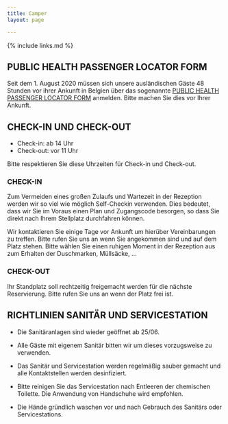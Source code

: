 ```yaml
---
title: Camper
layout: page

---
```


{% include links.md %}

## PUBLIC HEALTH PASSENGER LOCATOR FORM

Seit dem 1. August 2020 müssen sich unsere ausländischen Gäste 48 Stunden vor ihrer Ankunft in Belgien über das sogenannte [PUBLIC HEALTH PASSENGER LOCATOR FORM](https://travel.info-coronavirus.be/de/public-health-passenger-locator-form) anmelden. Bitte machen Sie dies vor Ihrer Ankunft.

## CHECK-IN UND CHECK-OUT

* Check-in: ab 14 Uhr
* Check-out: vor 11 Uhr

Bitte respektieren Sie diese Uhrzeiten für Check-in und Check-out.

### CHECK-IN

Zum Vermeiden eines großen Zulaufs und Wartezeit in der Rezeption werden wir so viel
wie möglich Self-Checkin verwenden. Dies bedeutet, dass wir Sie im Voraus einen Plan
und Zugangscode besorgen, so dass Sie direkt nach Ihrem Stellplatz durchfahren können.

Wir kontaktieren Sie einige Tage vor Ankunft um hierüber Vereinbarungen zu treffen.
Bitte rufen Sie uns an wenn Sie angekommen sind und auf dem Platz stehen. Bitte wählen Sie
einen ruhigen Moment in der Rezeption aus zum Erhalten der Duschmarken, Müllsäcke, ...

### CHECK-OUT

Ihr Standplatz soll rechtzeitig freigemacht werden für die nächste Reservierung.
Bitte rufen Sie uns an wenn der Platz frei ist.

## RICHTLINIEN SANITÄR UND SERVICESTATION

* Die Sanitäranlagen sind wieder geöffnet ab 25/06. 

* Alle Gäste mit eigenem Sanitär bitten wir um dieses vorzugsweise zu verwenden.

* Das Sanitär und Servicestation werden regelmäßig sauber gemacht und alle Kontaktstellen
werden desinfiziert.

* Bitte reinigen Sie das Servicestation nach Entleeren der chemischen Toilette.
Die Anwendung von Handschuhe wird empfohlen.

* Die Hände gründlich waschen vor und nach Gebrauch des Sanitärs oder Servicestations.
